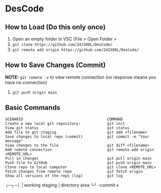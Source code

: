 # DesCode

## How to Load (Do this only once)
1. Open an empty folder in VSC (File > Open Folder > 
2. `git clone https://github.com/241580L/DesCode/`
3. `git remote add origin https://github.com/241580L/DesCode/`

## How to Save Changes (Commit)
**NOTE:** `git remote -v` to view remote connection (no response means you have no connection)

1. `git push origin main`

## Basic Commands
```
SCENARIO                                      COMMAND
Create a new local git repository:            git init
View git status                               git status
Add file to git staging                       git add <filename>
Save changes to local repo (commit)           git commit -m "Your message"
View changes to the file                      git diff <filename>
Add remote connection                         git remote add origin <REMOTE_URL>
Pull in changes                               git pull origin main
Push file to GitHub	                          git push origin main
Clone repo to local computer                  git clone <REMOTE_URL>
Fetch changes from remote repo                git fetch origin
Show all versions of the repo (log)           git log
```
┌─┐─│
│working  staging
│directory area
└┘
-commit→
